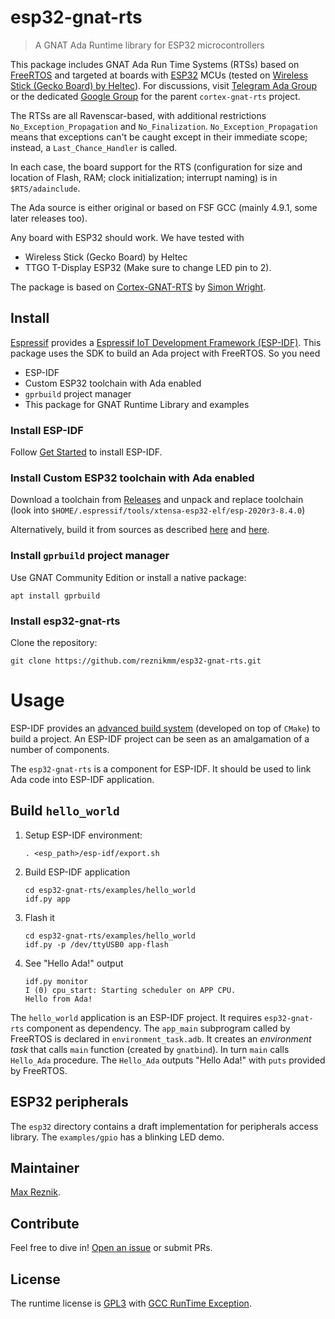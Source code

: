 # esp32-gnat-rts

> A GNAT Ada Runtime library for ESP32 microcontrollers

This package includes GNAT Ada Run Time Systems (RTSs) based on
[FreeRTOS](http://www.freertos.org) and targeted at boards with
[ESP32](https://en.wikipedia.org/wiki/ESP32) MCUs (tested on
[Wireless Stick (Gecko Board) by Heltec](https://heltec.org/project/wireless-stick/)).
For discussions, visit [Telegram Ada Group](https://t.me/ada_lang)
or the dedicated
[Google Group](https://groups.google.com/forum/#!forum/cortex-gnat-rts)
for the parent `cortex-gnat-rts` project.

The RTSs are all Ravenscar-based, with additional restrictions
`No_Exception_Propagation` and `No_Finalization`.
`No_Exception_Propagation` means that exceptions can't be caught except
in their immediate scope; instead, a `Last_Chance_Handler` is called.

In each case, the board support for the RTS (configuration for size and
location of Flash, RAM; clock initialization; interrupt naming) is in
`$RTS/adainclude`.

The Ada source is either original or based on FSF GCC (mainly 4.9.1, some
later releases too).

Any board with ESP32 should work. We have tested with

* Wireless Stick (Gecko Board) by Heltec
* TTGO T-Display ESP32 (Make sure to change LED pin to 2).

The package is based on
[Cortex-GNAT-RTS](https://github.com/simonjwright/cortex-gnat-rts)
by [Simon Wright](https://github.com/simonjwright/).

## Install
[Espressif](https://www.espressif.com/en/products/socs/esp32) provides a
[Espressif IoT Development Framework (ESP-IDF)](https://github.com/espressif/esp-idf/blob/master/README.md).
This package uses the SDK to build an Ada project with FreeRTOS. So you need
* ESP-IDF
* Custom ESP32 toolchain with Ada enabled
* `gprbuild` project manager
* This package for GNAT Runtime Library and examples

### Install ESP-IDF

Follow
[Get Started](https://docs.espressif.com/projects/esp-idf/en/stable/esp32/get-started/index.html)
to install ESP-IDF.

### Install Custom ESP32 toolchain with Ada enabled

Download a toolchain from
[Releases](https://github.com/reznikmm/esp32-gnat-rts/releases)
and unpack and replace toolchain (look into
`$HOME/.espressif/tools/xtensa-esp32-elf/esp-2020r3-8.4.0`)

Alternatively, build it from sources as described
[here](https://docs.espressif.com/projects/esp-idf/en/stable/esp32/get-started/toolchain-setup-scratch.html)
and
[here](https://github.com/RREE/esp8266-ada/wiki/Steps-for-building-on-Linux).

### Install `gprbuild` project manager

Use GNAT Community Edition or install a native package:

    apt install gprbuild

### Install esp32-gnat-rts

Clone the repository:

    git clone https://github.com/reznikmm/esp32-gnat-rts.git

# Usage

ESP-IDF provides an
[advanced build system](https://docs.espressif.com/projects/esp-idf/en/stable/esp32/api-guides/build-system.html)
(developed on top of `CMake`) to build a project.
An ESP-IDF project can be seen as an amalgamation of a number of components.

The `esp32-gnat-rts` is a component for ESP-IDF. It should be used to link
Ada code into ESP-IDF application.

## Build `hello_world`

1. Setup ESP-IDF environment:

       . <esp_path>/esp-idf/export.sh

2. Build ESP-IDF application

       cd esp32-gnat-rts/examples/hello_world
       idf.py app

3. Flash it

       cd esp32-gnat-rts/examples/hello_world
       idf.py -p /dev/ttyUSB0 app-flash

4. See "Hello Ada!" output

       idf.py monitor
       I (0) cpu_start: Starting scheduler on APP CPU.
       Hello from Ada!

The `hello_world` application is an ESP-IDF project.
It requires `esp32-gnat-rts` component as dependency.
The `app_main` subprogram called by FreeRTOS is declared in
`environment_task.adb`. It creates an _environment task_ that
calls `main` function (created by `gnatbind`).
In turn `main` calls `Hello_Ada` procedure.
The `Hello_Ada` outputs "Hello Ada!" with `puts` provided by FreeRTOS.

## ESP32 peripherals

The `esp32` directory contains a draft implementation for
peripherals access library. The `examples/gpio` has a blinking LED demo.

## Maintainer

[Max Reznik](https://github.com/reznikmm).

## Contribute

Feel free to dive in!
[Open an issue](https://github.com/reznikmm/esp32-gnat-rts/issues/new)
or submit PRs.

## License

The runtime license is [GPL3](LICENSE) with
[GCC RunTime Exception](esp32/COPYING.RUNTIME).

